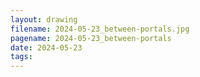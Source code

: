 ```yaml
---
layout: drawing
filename: 2024-05-23_between-portals.jpg
pagename: 2024-05-23_between-portals
date: 2024-05-23
tags:
---
```

